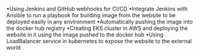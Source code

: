 •Using Jenkins and GitHub webhooks for CI/CD
•Integrate Jenkins with Ansible to run a playbook for building image from the website to be
deployed easily in any environment
•Automatically pushing the image into the docker hub registry
•Creating EKS cluster in AWS and deploying the website in it using the image pushed to the
docker hub
•Using LoadBalancer service in kubernetes to expose the website to the external world



